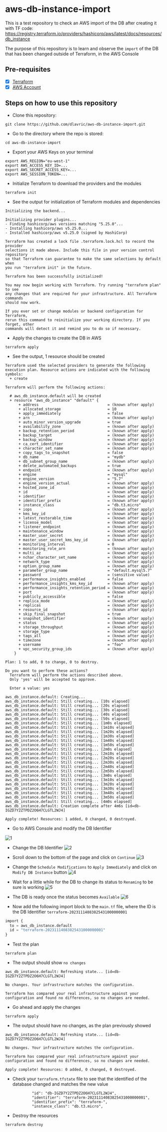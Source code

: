# aws-db-instance-import
This is a test repository to check an AWS import of the DB after creating it with TF code: https://registry.terraform.io/providers/hashicorp/aws/latest/docs/resources/db_instance

The purpose of this repository is to learn and observe the `import` of the DB that has been changed outside of Terraform, in the AWS Console


## Pre-requisites

- [X] [Terraform](https://www.terraform.io/downloads)
- [X] [AWS Account](https://aws.amazon.com/resources/create-account/)

## Steps on how to use this repository

- Clone this repository:
```shell
git clone https://github.com/dlavric/aws-db-instance-import.git
```

- Go to the directory where the repo is stored:
```shell
cd aws-db-instance-import
```


- Export your AWS Keys on your terminal
```shell
export AWS_REGION="eu-west-1"
export AWS_ACCESS_KEY_ID=...
export AWS_SECRET_ACCESS_KEY=...
export AWS_SESSION_TOKEN=...                  
```

- Initialize Terraform to download the providers and the modules
```shell
terraform init
```

- See the output for initialization of Terraform modules and dependencies
```shell
Initializing the backend...

Initializing provider plugins...
- Finding hashicorp/aws versions matching "5.25.0"...
- Installing hashicorp/aws v5.25.0...
- Installed hashicorp/aws v5.25.0 (signed by HashiCorp)

Terraform has created a lock file .terraform.lock.hcl to record the provider
selections it made above. Include this file in your version control repository
so that Terraform can guarantee to make the same selections by default when
you run "terraform init" in the future.

Terraform has been successfully initialized!

You may now begin working with Terraform. Try running "terraform plan" to see
any changes that are required for your infrastructure. All Terraform commands
should now work.

If you ever set or change modules or backend configuration for Terraform,
rerun this command to reinitialize your working directory. If you forget, other
commands will detect it and remind you to do so if necessary.
```

- Apply the changes to create the DB in AWS
```shell
terraform apply
```

- See the output, 1 resource should be created
```shell
Terraform used the selected providers to generate the following execution plan. Resource actions are indicated with the following symbols:
  + create

Terraform will perform the following actions:

  # aws_db_instance.default will be created
  + resource "aws_db_instance" "default" {
      + address                               = (known after apply)
      + allocated_storage                     = 10
      + apply_immediately                     = false
      + arn                                   = (known after apply)
      + auto_minor_version_upgrade            = true
      + availability_zone                     = (known after apply)
      + backup_retention_period               = (known after apply)
      + backup_target                         = (known after apply)
      + backup_window                         = (known after apply)
      + ca_cert_identifier                    = (known after apply)
      + character_set_name                    = (known after apply)
      + copy_tags_to_snapshot                 = false
      + db_name                               = "mydb"
      + db_subnet_group_name                  = (known after apply)
      + delete_automated_backups              = true
      + endpoint                              = (known after apply)
      + engine                                = "mysql"
      + engine_version                        = "5.7"
      + engine_version_actual                 = (known after apply)
      + hosted_zone_id                        = (known after apply)
      + id                                    = (known after apply)
      + identifier                            = (known after apply)
      + identifier_prefix                     = (known after apply)
      + instance_class                        = "db.t3.micro"
      + iops                                  = (known after apply)
      + kms_key_id                            = (known after apply)
      + latest_restorable_time                = (known after apply)
      + license_model                         = (known after apply)
      + listener_endpoint                     = (known after apply)
      + maintenance_window                    = (known after apply)
      + master_user_secret                    = (known after apply)
      + master_user_secret_kms_key_id         = (known after apply)
      + monitoring_interval                   = 0
      + monitoring_role_arn                   = (known after apply)
      + multi_az                              = (known after apply)
      + nchar_character_set_name              = (known after apply)
      + network_type                          = (known after apply)
      + option_group_name                     = (known after apply)
      + parameter_group_name                  = "default.mysql5.7"
      + password                              = (sensitive value)
      + performance_insights_enabled          = false
      + performance_insights_kms_key_id       = (known after apply)
      + performance_insights_retention_period = (known after apply)
      + port                                  = (known after apply)
      + publicly_accessible                   = false
      + replica_mode                          = (known after apply)
      + replicas                              = (known after apply)
      + resource_id                           = (known after apply)
      + skip_final_snapshot                   = true
      + snapshot_identifier                   = (known after apply)
      + status                                = (known after apply)
      + storage_throughput                    = (known after apply)
      + storage_type                          = (known after apply)
      + tags_all                              = (known after apply)
      + timezone                              = (known after apply)
      + username                              = "foo"
      + vpc_security_group_ids                = (known after apply)
    }

Plan: 1 to add, 0 to change, 0 to destroy.

Do you want to perform these actions?
  Terraform will perform the actions described above.
  Only 'yes' will be accepted to approve.

  Enter a value: yes

aws_db_instance.default: Creating...
aws_db_instance.default: Still creating... [10s elapsed]
aws_db_instance.default: Still creating... [20s elapsed]
aws_db_instance.default: Still creating... [30s elapsed]
aws_db_instance.default: Still creating... [40s elapsed]
aws_db_instance.default: Still creating... [50s elapsed]
aws_db_instance.default: Still creating... [1m0s elapsed]
aws_db_instance.default: Still creating... [1m10s elapsed]
aws_db_instance.default: Still creating... [1m20s elapsed]
aws_db_instance.default: Still creating... [1m30s elapsed]
aws_db_instance.default: Still creating... [1m40s elapsed]
aws_db_instance.default: Still creating... [1m50s elapsed]
aws_db_instance.default: Still creating... [2m0s elapsed]
aws_db_instance.default: Still creating... [2m10s elapsed]
aws_db_instance.default: Still creating... [2m20s elapsed]
aws_db_instance.default: Still creating... [2m30s elapsed]
aws_db_instance.default: Still creating... [2m40s elapsed]
aws_db_instance.default: Still creating... [2m50s elapsed]
aws_db_instance.default: Still creating... [3m0s elapsed]
aws_db_instance.default: Still creating... [3m10s elapsed]
aws_db_instance.default: Still creating... [3m20s elapsed]
aws_db_instance.default: Still creating... [3m30s elapsed]
aws_db_instance.default: Still creating... [3m40s elapsed]
aws_db_instance.default: Still creating... [3m50s elapsed]
aws_db_instance.default: Still creating... [4m0s elapsed]
aws_db_instance.default: Creation complete after 4m6s [id=db-IGZD7Y2ZTPDZ2O6H7CLGTL2WJ4]

Apply complete! Resources: 1 added, 0 changed, 0 destroyed.
```

- Go to AWS Console and modify the DB Identifier 

![1](https://github.com/dlavric/aws-db-instance-import/blob/main/pictures/1.png)

- Change the DB Identifier
![2](https://github.com/dlavric/aws-db-instance-import/blob/main/pictures/2.png)

- Scroll down to the bottom of the page and click on `Continue`
![3](https://github.com/dlavric/aws-db-instance-import/blob/main/pictures/3.png)

- Change the `Schedule Modifications` to `Apply Immediately` and click on `Modify DB Instance` button
![4](https://github.com/dlavric/aws-db-instance-import/blob/main/pictures/4.png)

- Wait for a little while for the DB to change its status to `Renaming`  to be sure is working
![5](https://github.com/dlavric/aws-db-instance-import/blob/main/pictures/5.png)

- The DB is ready once the status becomes `Available`
![6](https://github.com/dlavric/aws-db-instance-import/blob/main/pictures/6.png)

- Now add the following import block to the `main.tf` file, where the ID is the DB Identifier `terraform-20231114083825431000000001`
```terraform
import {
  to = aws_db_instance.default
  id = "terraform-20231114083825431000000001"
}
```

- Test the plan
```shell
terraform plan
```

- The output should show `no changes`
```shell
aws_db_instance.default: Refreshing state... [id=db-IGZD7Y2ZTPDZ2O6H7CLGTL2WJ4]

No changes. Your infrastructure matches the configuration.

Terraform has compared your real infrastructure against your configuration and found no differences, so no changes are needed.
```

- Go ahead and apply the changes
```shell
terraform apply
```

- The output should have no changes, as the plan previously showed
```shell
aws_db_instance.default: Refreshing state... [id=db-IGZD7Y2ZTPDZ2O6H7CLGTL2WJ4]

No changes. Your infrastructure matches the configuration.

Terraform has compared your real infrastructure against your configuration and found no differences, so no changes are needed.

Apply complete! Resources: 0 added, 0 changed, 0 destroyed.
```

- Check your `terraform.tfstate` file to see that the identified of the database changed and matches the new value


```shell
            "id": "db-IGZD7Y2ZTPDZ2O6H7CLGTL2WJ4",
            "identifier": "terraform-20231114083825431000000001",
            "identifier_prefix": "terraform-",
            "instance_class": "db.t3.micro",
```

- Destroy the resources
```shell
terraform destroy
```